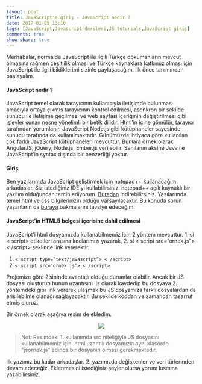 ```yaml
---
layout: post
title: JavaScript'e giriş - JavaScript nedir ?
date: 2017-01-09 13:10
tags: [JavaScript,Javascript dersleri,JS tutorials,JavaScript giriş]
comments: true
show-share: true
---
```


Merhabalar, normalde JavaScript ile ilgili Türkçe dökümanların mevcut olmasına rağmen çeşitlilik olması ve Türkçe kaynaklara katkımız olması için JavaScript ile ilgili bildiklerimi sizinle paylaşacağım. İlk önce tanımından başlayalım.

#### JavaScript nedir ?

JavaScript temel olarak tarayıcının kullanıcıyla iletişimde bulunması amacıyla ortaya çıkmış tarayıcının kontrol edilmesi, asenkron bir şekilde sunucu ile iletişime geçilmesi ve web sayfası içeriğinin değiştirilmesi gibi işlevler sunan nesne yönelimli bir betik dilidir. Html’in içine gömülür, tarayıcı tarafından yorumlanır. JavaScript Node.js gibi kütüphaneler sayesinde sunucu tarafında da kullanılmaktadır. Günümüzde ihtiyaca göre kullanılan çok farklı JavaScript kütüphaneleri mevcuttur. Bunlara örnek olarak AngularJS, jQuery, Node.js, Ember.js verilebilir. Sanılanın aksine Java ile JavaScript’in syntax dışında bir benzerliği yoktur.

#### Giriş

Ben yazılarımda JavaScript geliştirmek için notepad++ kullanacağım arkadaşlar. Siz istediğiniz IDE’yi kullabilirsiniz. notepad++ açık kaynaklı bir yazılım olduğundan tercih ediyorum. [Buradan](https://notepad-plus-plus.org/download/v6.9.2.html) indirebilirsiniz. Yazılarımda temel html ve css bilgilerinizin olduğu varsayılacaktır. Bu konuda sorun yaşanların da [buraya](https://www.w3schools.com/html/) bakmalarını tavsiye edeceğim.

#### JavaScript’in HTML5 belgesi içerisine dahil edilmesi

JavaScript’i html dosyamızda kullanabilmemiz için 2 yöntem mevcuttur. 1. si < script> </script> etiketleri arasına kodlarımızı yazarak, 2. si < script src=”ornek.js”>< /script> şeklinde link vererektir.

1. `< script type=”text/javascript”> < /script>`
2. `< script src=”ornek.js”> < /script>`

Projemize göre 2’sininde avantajlı olduğu durumlar olabilir. Ancak bir JS dosyası oluşturup bunun uzantısını .js olarak kaydedip bu dosyaya 2. yöntemdeki gibi link vererek ulaşmak bu JS dosyamıza farklı dosyalardan da erişilebilme olanağı sağlayacaktır. Bu şekilde koddan ve zamandan tasarruf etmiş oluruz.

Bir örnek olarak aşağıya resim de ekledim.

<p align="center">
  <img src="https://raw.githubusercontent.com/talhakum/talhakum.github.io/master/img/js1.png"/>
</p>

>Not: Resimdeki 1. kullanımda src niteliğiyle JS dosyasını kullanabilmemiz için .html uzantılı dosyamızla aynı klasörde "jsornek.js" adında bir dosyanın olması gerekmektedir.

İlk yazımız bu kadar arkadaşlar. 2. yazımızda değişkenler ve veri türlerinden devam edeceğiz. Eklenmesini istediğiniz şeyler olursa yorum kısmına yazabilirsiniz.
